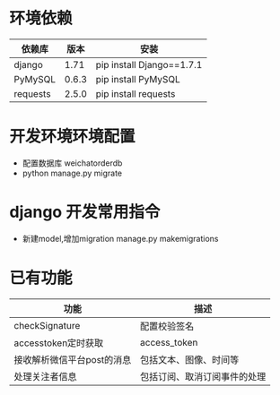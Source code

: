 # 环境依赖

依赖库 | 版本 | 安装
------|------|-----
django | 1.71 | pip install Django==1.7.1
PyMySQL | 0.6.3 | pip install PyMySQL
requests | 2.5.0 | pip install requests


# 开发环境环境配置

* 配置数据库 weichatorderdb
* python manage.py migrate

# django 开发常用指令

* 新建model,增加migration manage.py makemigrations

# 已有功能

功能                |                描述
--------------------|---------------------
checkSignature | 配置校验签名
accesstoken定时获取 | access_token
接收解析微信平台post的消息 | 包括文本、图像、时间等
处理关注者信息  | 包括订阅、取消订阅事件的处理